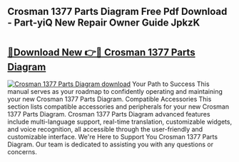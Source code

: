## Crosman 1377 Parts Diagram Free Pdf Download - Part-yiQ New Repair Owner Guide JpkzK

# <h2><a href="http://dfsgvb6.blite.top/?on=Crosman+1377+Parts+Diagram">🔗Download New 👉🔴 Crosman 1377 Parts Diagram</a></h2>

[![Crosman 1377 Parts Diagram download](https://i.imgur.com/lujVjoI.png)](http://dfsgvb6.blite.top/?on=Crosman+1377+Parts+Diagram)
Your Path to Success This manual serves as your roadmap to confidently operating and maintaining your new Crosman 1377 Parts Diagram. Compatible Accessories This section lists compatible accessories and peripherals for your new Crosman 1377 Parts Diagram. Crosman 1377 Parts Diagram advanced features include multi-language support, real-time translation, customizable widgets, and voice recognition, all accessible through the user-friendly and customizable interface. We're Here to Support You Crosman 1377 Parts Diagram. Our team is dedicated to assisting you with any questions or concerns.

